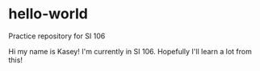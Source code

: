 # hello-world
Practice repository for SI 106 

Hi my name is Kasey! I'm currently in SI 106.
Hopefully I'll learn a lot from this!
